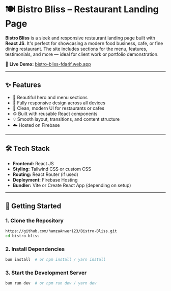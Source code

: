 # 🍽️ Bistro Bliss – Restaurant Landing Page

**Bistro Bliss** is a sleek and responsive restaurant landing page built with **React JS**. It's perfect for showcasing a modern food business, cafe, or fine dining restaurant. The site includes sections for the menu, features, testimonials, and more — ideal for client work or portfolio demonstration.

🔗 **Live Demo:** [bistro-bliss-fda4f.web.app](https://bistro-bliss-fda4f.web.app/)

---

## ✨ Features

- 🎯 Beautiful hero and menu sections
- 📱 Fully responsive design across all devices
- 🍜 Clean, modern UI for restaurants or cafes
- ⚙️ Built with reusable React components
- 💡 Smooth layout, transitions, and content structure
- ☁️ Hosted on Firebase

---

## 🛠️ Tech Stack

- **Frontend:** React JS
- **Styling:** Tailwind CSS or custom CSS
- **Routing:** React Router (if used)
- **Deployment:** Firebase Hosting
- **Bundler:** Vite or Create React App (depending on setup)

---

## 🚀 Getting Started

### 1. Clone the Repository

```bash
https://github.com/hamzaAnwer123/Bistro-Bliss.git
cd bistro-bliss
```
### 2. Install Dependencies
```bash
bun install  # or npm install / yarn install
```
### 3. Start the Development Server
```bash
bun run dev  # or npm run dev / yarn dev
